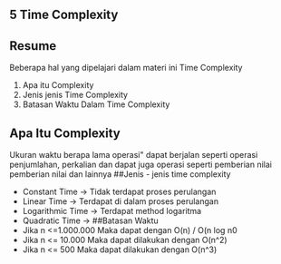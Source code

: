 ## 5 Time Complexity
## Resume
Beberapa hal yang dipelajari dalam materi ini Time Complexity
1. Apa itu Complexity
2. Jenis jenis Time Complexity
3. Batasan Waktu Dalam Time Complexity
## Apa Itu Complexity
Ukuran waktu berapa lama operasi" dapat berjalan
seperti operasi penjumlahan, perkalian dan dapat juga operasi seperti
pemberian nilai pemberian nilai dan lainnya
##Jenis - jenis time complexity
- Constant Time -> Tidak terdapat proses perulangan
- Linear Time -> Terdapat di dalam proses perulangan
- Logarithmic Time -> Terdapat method logaritma
- Quadratic Time ->
##Batasan Waktu
- Jika n <=1.000.000 Maka dapat dengan O(n) / O(n log n0
- Jika n <= 10.000 Maka dapat dilakukan dengan O(n^2)
- Jika n <= 500 Maka dapat dilakukan dengan O(n^3)